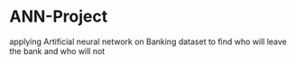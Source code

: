 # ANN-Project
applying Artificial neural network on Banking dataset to find who will leave the bank and who will not 
